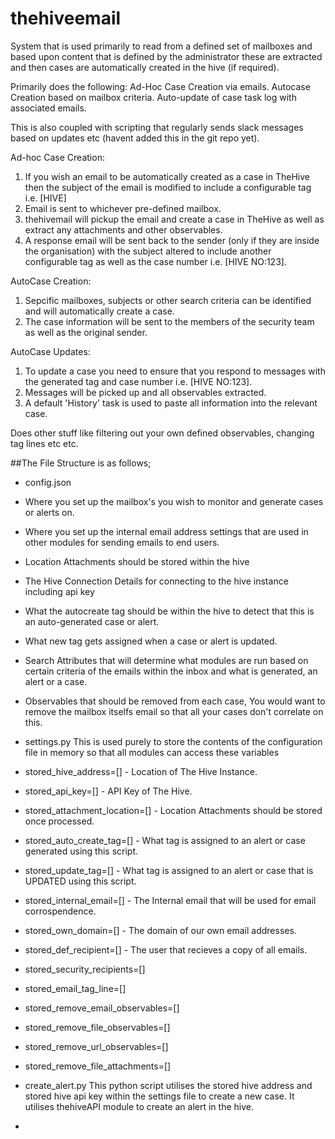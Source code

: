 # thehiveemail
System that is used primarily to read from a defined set of mailboxes and based upon content that is defined by the administrator these are extracted and then cases are automatically created in the hive (if required).

Primarily does the following:
Ad-Hoc Case Creation via emails.
Autocase Creation based on mailbox criteria.
Auto-update of case task log with associated emails.

This is also coupled with scripting that regularly sends slack messages based on updates etc (havent added this in the git repo yet).

Ad-hoc Case Creation:
1. If you wish an email to be automatically created as a case in TheHive then the subject of the email is modified to include a configurable tag i.e. [HIVE]
2. Email is sent to whichever pre-defined mailbox.
3. thehivemail will pickup the email and create a case in TheHive as well as extract any attachments and other observables.
4. A response email will be sent back to the sender (only if they are inside the organisation) with the subject altered to include another configurable tag as well as the case number i.e. [HIVE NO:123].

AutoCase Creation:
1. Sepcific mailboxes, subjects or other search criteria can be identified and will automatically create a case.
2. The case information will be sent to the members of the security team as well as the original sender. 

AutoCase Updates:
1. To update a case you need to ensure that you respond to messages with the generated tag and case number i.e. [HIVE NO:123].
2. Messages will be picked up and all observables extracted.
3. A default 'History' task is used to paste all information into the relevant case.

Does other stuff like filtering out your own defined observables, changing tag lines etc etc.

##The File Structure is as follows;

* config.json 
 * Where you set up the mailbox's you wish to monitor and generate cases or alerts on.
 * Where you set up the internal email address settings that are used in other modules for sending emails to end users.
 * Location Attachments should be stored within the hive
 * The Hive Connection Details for connecting to the hive instance including api key
 * What the autocreate tag should be within the hive to detect that this is an auto-generated case or alert.
 * What new tag gets assigned when a case or alert is updated.
 * Search Attributes that will determine what modules are run based on certain criteria of the emails within the inbox and what is generated, an alert or a case.
 * Observables that should be removed from each case, You would want to remove the mailbox itselfs email so that all your cases don't correlate on this.

* settings.py
This is used purely to store the contents of the configuration file in memory so that all modules can access these variables
 * stored_hive_address=[] - Location of The Hive Instance.
 * stored_api_key=[] - API Key of The Hive.
 * stored_attachment_location=[] - Location Attachments should be stored once processed.
 * stored_auto_create_tag=[] - What tag is assigned to an alert or case generated using this script.
 * stored_update_tag=[] - What tag is assigned to an alert or case that is UPDATED using this script.
 * stored_internal_email=[] - The Internal email that will be used for email corrospendence.
 * stored_own_domain=[] - The domain of our own email addresses.
 * stored_def_recipient=[] - The user that recieves a copy of all emails.
 * stored_security_recipients=[]
 * stored_email_tag_line=[]
 * stored_remove_email_observables=[]
 * stored_remove_file_observables=[]
 * stored_remove_url_observables=[]
 * stored_remove_file_attachments=[]

* create_alert.py
This python script utilises the stored hive address and stored hive api key within the settings file to create a new case. It utilises thehiveAPI module to create an alert in the hive.

* 
